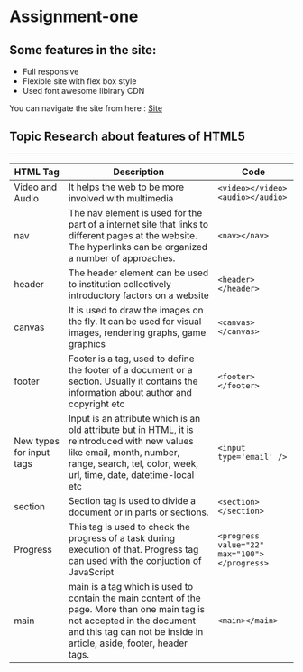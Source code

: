 # Assignment-one
## Some features in the site:
* Full responsive
* Flexible site with flex box style
* Used font awesome libirary CDN

You can navigate the site from here : [Site](https://moath143.github.io/assignment-one/)

## Topic Research about features of HTML5
<hr />

| HTML Tag                 | Description                                                                                                                                                                                        | Code                                       |
|--------------------------|----------------------------------------------------------------------------------------------------------------------------------------------------------------------------------------------------|--------------------------------------------|
| Video and Audio          | It helps the web to be more involved with multimedia                                                                                                                                               | `<video></video>`<br>`<audio></audio>`         |
| nav                      | The nav element is used for the part of a internet site that links to different pages at the website. The hyperlinks can be organized a number of approaches.                                      | `<nav></nav>`                                |
| header                   | The header element can be used to institution collectively introductory factors on a website                                                                                                       | `<header></header>`                          |
| canvas                   | It is used to draw the images on the fly. It can be used for visual images, rendering graphs, game graphics                                                                                        | `<canvas></canvas>`                         |
| footer                   | Footer is a tag, used to define the footer of a document or a section. Usually it contains the information about author and copyright etc                                                          | `<footer></footer>`                          |
| New types for input tags | Input is an attribute which is an old attribute but in HTML, it is reintroduced with new values like email, month, number, range, search, tel, color, week, url, time, date, datetime-local etc    | `<input type='email' />`                     |
| section                  | Section tag is used to divide a document or in parts or sections.                                                                                                                                  | `<section></section>`                        |
| Progress                 | This tag is used to check the progress of a task during execution of that. Progress tag can used with the conjuction of JavaScript                                                                 | `<progress value="22" max="100"></progress>` |
| main                     | main is a tag which is used to contain the main content of the page. More than one main tag is not accepted in the document and this tag can not be inside in article, aside, footer, header tags. | `<main></main>`                              |

